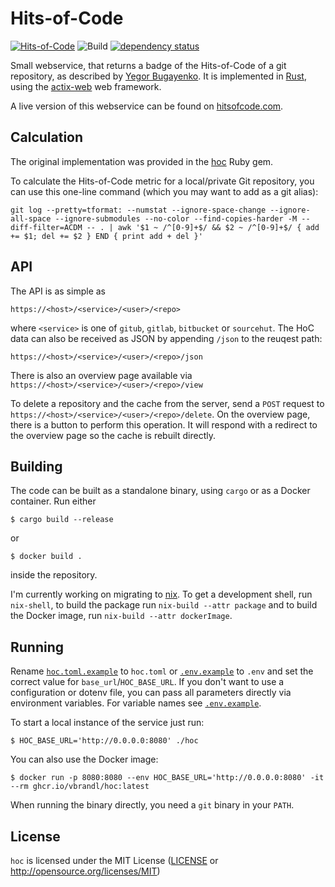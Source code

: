 # Hits-of-Code

[![Hits-of-Code](https://hitsofcode.com/github/vbrandl/hoc)](https://hitsofcode.com/github/vbrandl/hoc/view)
![Build](https://github.com/vbrandl/hoc/actions/workflows/rust.yml/badge.svg)
[![dependency status](https://deps.rs/repo/github/vbrandl/hoc/status.svg)](https://deps.rs/repo/github/vbrandl/hoc)

Small webservice, that returns a badge of the Hits-of-Code of a git repository, as described by [Yegor
Bugayenko](https://www.yegor256.com/2014/11/14/hits-of-code.html). It is implemented in
[Rust](https://www.rust-lang.org/), using the [actix-web](https://actix.rs/) web framework.

A live version of this webservice can be found on [hitsofcode.com](https://hitsofcode.com/).

## Calculation

The original implementation was provided in the [hoc](https://github.com/yegor256/hoc) Ruby gem.

To calculate the Hits-of-Code metric for a local/private Git repository, you can use this one-line command (which you may want to add as a git alias):

```
git log --pretty=tformat: --numstat --ignore-space-change --ignore-all-space --ignore-submodules --no-color --find-copies-harder -M --diff-filter=ACDM -- . | awk '$1 ~ /^[0-9]+$/ && $2 ~ /^[0-9]+$/ { add += $1; del += $2 } END { print add + del }'
```

## API

The API is as simple as

```
https://<host>/<service>/<user>/<repo>
```

where `<service>` is one of `gitub`, `gitlab`, `bitbucket` or `sourcehut`. The HoC data can also be received as JSON by
appending `/json` to the reuqest path:

```
https://<host>/<service>/<user>/<repo>/json
```

There is also an overview page available via `https://<host>/<service>/<user>/<repo>/view`

To delete a repository and the cache from the server, send a `POST` request to
`https://<host>/<service>/<user>/<repo>/delete`. On the overview page, there is a button to perform this operation. It
will respond with a redirect to the overview page so the cache is rebuilt directly.

## Building

The code can be built as a standalone binary, using `cargo` or as a Docker container. Run either

```
$ cargo build --release
```

or

```
$ docker build .
```

inside the repository.

I'm currently working on migrating to [nix](https://nixos.org/nix). To get a development shell, run `nix-shell`, to
build the package run `nix-build --attr package` and to build the Docker image, run `nix-build --attr dockerImage`.


## Running

Rename [`hoc.toml.example`](./hoc.toml.example) to `hoc.toml` or [`.env.example`](./.env.example) to `.env` and set the
correct value for `base_url`/`HOC_BASE_URL`. If you don't want to use a configuration or dotenv file, you can pass all
parameters directly via environment variables. For variable names see [`.env.example`](./.env.example).

To start a local instance of the service just run:

```
$ HOC_BASE_URL='http://0.0.0.0:8080' ./hoc
```

You can also use the Docker image:

```
$ docker run -p 8080:8080 --env HOC_BASE_URL='http://0.0.0.0:8080' -it --rm ghcr.io/vbrandl/hoc:latest
```

When running the binary directly, you need a `git` binary in your `PATH`.


## License

`hoc` is licensed under the MIT License ([LICENSE](LICENSE) or http://opensource.org/licenses/MIT)
